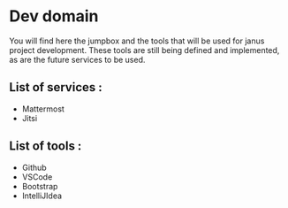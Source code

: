 # Dev domain

You will find here the jumpbox and the tools that will be used for janus project development. These tools are still being defined and implemented, as are the future services to be used.

## List of services :
- Mattermost
- Jitsi

## List of tools : 
- Github
- VSCode
- Bootstrap
- IntelliJIdea


